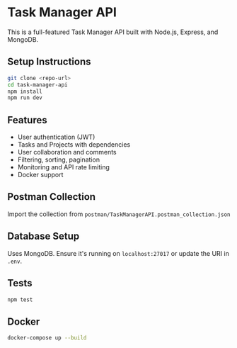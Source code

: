 # Task Manager API

This is a full-featured Task Manager API built with Node.js, Express, and MongoDB.

## Setup Instructions

```bash
git clone <repo-url>
cd task-manager-api
npm install
npm run dev
```

## Features
- User authentication (JWT)
- Tasks and Projects with dependencies
- User collaboration and comments
- Filtering, sorting, pagination
- Monitoring and API rate limiting
- Docker support

## Postman Collection
Import the collection from `postman/TaskManagerAPI.postman_collection.json`

## Database Setup
Uses MongoDB. Ensure it's running on `localhost:27017` or update the URI in `.env`.

## Tests
```bash
npm test
```

## Docker
```bash
docker-compose up --build
```